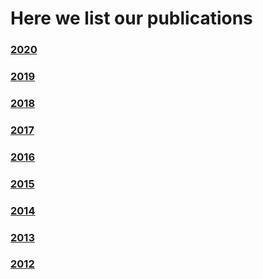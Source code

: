 # Here we list our publications

### [2020](publications/2020.md)
### [2019](publications/2020.md)
### [2018](publications/2020.md) 
### [2017](publications/2020.md)
### [2016](publications/2020.md)
### [2015](publications/2020.md)
### [2014](publications/2020.md)
### [2013](publications/2020.md)
### [2012](publications/2020.md)
